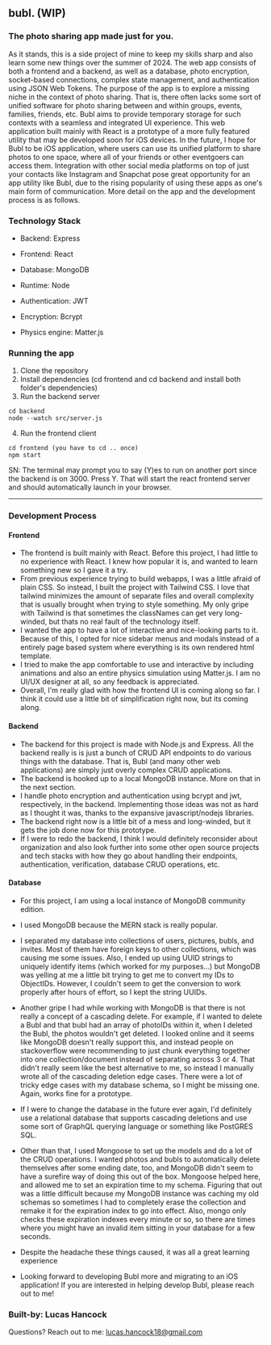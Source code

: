 ## bubl. (WIP)

### The photo sharing app made just for you.

As it stands, this is a side project of mine to keep my skills sharp and also learn some new things over the summer of 2024. The web app consists of both a frontend and a backend, as well as a database, photo encryption, socket-based connections, complex state management, and authentication using JSON Web Tokens. The purpose of the app is to explore a missing niche in the context of photo sharing. That is, there often lacks some sort of unified software for photo sharing between and within groups, events, families, friends, etc. Bubl aims to provide temporary storage for such contexts with a seamless and integrated UI experience. This web application built mainly with React is a prototype of a more fully featured utility that may be developed soon for iOS devices. In the future, I hope for Bubl to be iOS application, where users can use its unified platform to share photos to one space, where all of your friends or other eventgoers can access them. Integration with other social media platforms on top of just your contacts like Instagram and Snapchat pose great opportunity for an app utility like Bubl, due to the rising popularity of using these apps as one's main form of communication. More detail on the app and the development process is as follows.


### Technology Stack

- Backend: Express

- Frontend: React

- Database: MongoDB

- Runtime: Node

- Authentication: JWT

- Encryption: Bcrypt

- Physics engine: Matter.js

### Running the app

1. Clone the repository
2. Install dependencies (cd frontend and cd backend and install both folder's dependencies)
3. Run the backend server

```
cd backend
node --watch src/server.js
```

4. Run the frontend client

```
cd frontend (you have to cd .. once)
npm start
```

SN: The terminal may prompt you to say (Y)es to run on another port since the backend is on 3000. Press Y. That will start the react frontend server and should automatically launch in your browser.

---

### Development Process

#### Frontend

- The frontend is built mainly with React. Before this project, I had little to no experience with React. I knew how popular it is, and wanted to learn something new so I gave it a try.
- From previous experience trying to build webapps, I was a little afraid of plain CSS. So instead, I built the project with Tailwind CSS. I love that tailwind minimizes the amount of separate files and overall complexity that is usually brought when trying to style something. My only gripe with Tailwind is that sometimes the classNames can get very long-winded, but thats no real fault of the technology itself. 
- I wanted the app to have a lot of interactive and nice-looking parts to it. Because of this, I opted for nice sidebar menus and modals instead of a entirely page based system where everything is its own rendered html template. 
- I tried to make the app comfortable to use and interactive by including animations and also an entire physics simulation using Matter.js. I am no UI/UX designer at all, so any feedback is appreciated.
- Overall, I'm really glad with how the frontend UI is coming along so far. I think it could use a little bit of simplification right now, but its coming along.

#### Backend

- The backend for this project is made with Node.js and Express. All the backend really is is just a bunch of CRUD API endpoints to do various things with the database. That is, Bubl (and many other web applications) are simply just overly complex CRUD applications.
- The backend is hooked up to a local MongoDB instance. More on that in the next section.
- I handle photo encryption and authentication using bcrypt and jwt, respectively, in the backend. Implementing those ideas was not as hard as I thought it was, thanks to the expansive javascript/nodejs libraries.
- The backend right now is a little bit of a mess and long-winded, but it gets the job done now for this prototype. 
- If I were to redo the backend, I think I would definitely reconsider about organization and also look further into some other open source projects and tech stacks with how they go about handling their endpoints, authentication, verification, database CRUD operations, etc.

#### Database

- For this project, I am using a local instance of MongoDB community edition.
- I used MongoDB because the MERN stack is really popular.
- I separated my database into collections of users, pictures, bubls, and invites. Most of them have foreign keys to other collections, which was causing me some issues. Also, I ended up using UUID strings to uniquely identify items (which worked for my purposes...) but MongoDB was yelling at me a little bit trying to get me to convert my IDs to ObjectIDs. However, I couldn't seem to get the conversion to work properly after hours of effort, so I kept the string UUIDs. 
- Another gripe I had while working with MongoDB is that there is not really a concept of a cascading delete. For example, if I wanted to delete a Bubl and that bubl had an array of photoIDs within it, when I deleted the Bubl, the photos wouldn't get deleted. I looked online and it seems like MongoDB doesn't really support this, and instead people on stackoverflow were recommending to just chunk everything together into one collection/document instead of separating across 3 or 4. That didn't really seem like the best alternative to me, so instead I manually wrote all of the cascading deletion edge cases. There were a lot of tricky edge cases with my database schema, so I might be missing one. Again, works fine for a prototype.
- If I were to change the database in the future ever again, I'd definitely use a relational database that supports cascading deletions and use some sort of GraphQL querying language or something like PostGRES SQL.
- Other than that, I used Mongoose to set up the models and do a lot of the CRUD operations. I wanted photos and bubls to automatically delete themselves after some ending date, too, and MongoDB didn't seem to have a surefire way of doing this out of the box. Mongoose helped here, and allowed me to set an expiration time to my schema. Figuring that out was a little difficult because my MongoDB instance was caching my old schemas so sometimes I had to completely erase the collection and remake it for the expiration index to go into effect. Also, mongo only checks these expiration indexes every minute or so, so there are times where you might have an invalid item sitting in your database for a few seconds.
- Despite the headache these things caused, it was all a great learning experience

- Looking forward to developing Bubl more and migrating to an iOS application! If you are interested in helping develop Bubl, please reach out to me!

### Built-by: Lucas Hancock

Questions? Reach out to me: lucas.hancock18@gmail.com